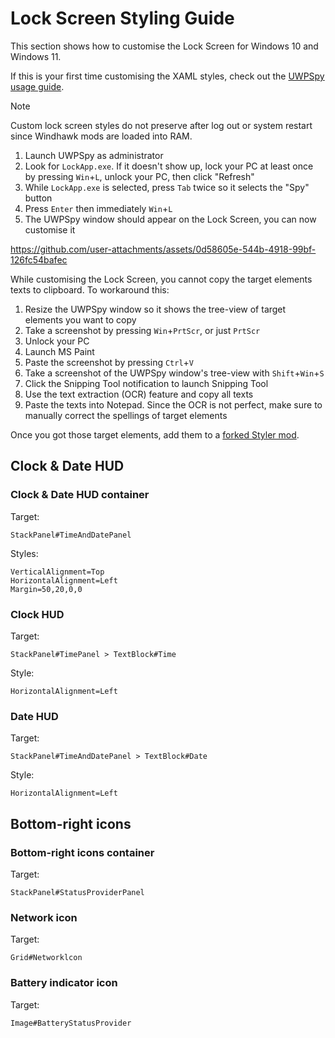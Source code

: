 # Lock Screen Styling Guide
This section shows how to customise the Lock Screen for Windows 10 and Windows 11.

If this is your first time customising the XAML styles, check out the [UWPSpy usage guide](https://github.com/bbmaster123/FWFU/blob/main/uwpspy.md).

> [!NOTE]
> Custom lock screen styles do not preserve after log out or system restart since Windhawk mods are loaded into RAM.

1. Launch UWPSpy as administrator
2. Look for `LockApp.exe`. If it doesn't show up, lock your PC at least once by pressing `Win`+`L`, unlock your PC, then click "Refresh"
3. While `LockApp.exe` is selected, press `Tab` twice so it selects the "Spy" button
4. Press `Enter` then immediately `Win`+`L`
5. The UWPSpy window should appear on the Lock Screen, you can now customise it

https://github.com/user-attachments/assets/0d58605e-544b-4918-99bf-126fc54bafec

While customising the Lock Screen, you cannot copy the target elements texts to clipboard. To workaround this:
1. Resize the UWPSpy window so it shows the tree-view of target elements you want to copy
2. Take a screenshot by pressing `Win`+`PrtScr`, or just `PrtScr`
3. Unlock your PC
4. Launch MS Paint
5. Paste the screenshot by pressing `Ctrl`+`V`
6. Take a screenshot of the UWPSpy window's tree-view with `Shift`+`Win`+`S`
7. Click the Snipping Tool notification to launch Snipping Tool
8. Use the text extraction (OCR) feature and copy all texts
9. Paste the texts into Notepad. Since the OCR is not perfect, make sure to manually correct the spellings of target elements

Once you got those target elements, add them to a [forked Styler mod](https://github.com/AromaKitsune/Windows-XAML-Styles/blob/main/guides/Forking-Styler-Mod-for-Other-UWP-Apps.md).

## Clock & Date HUD

### Clock & Date HUD container

Target:
```
StackPanel#TimeAndDatePanel
```

Styles:
```
VerticalAlignment=Top
HorizontalAlignment=Left
Margin=50,20,0,0
```

### Clock HUD

Target:
```
StackPanel#TimePanel > TextBlock#Time
```

Style:
```
HorizontalAlignment=Left
```

### Date HUD

Target:
```
StackPanel#TimeAndDatePanel > TextBlock#Date
```

Style:
```
HorizontalAlignment=Left
```

## Bottom-right icons

### Bottom-right icons container

Target:
```
StackPanel#StatusProviderPanel
```

### Network icon

Target:
```
Grid#Networklcon
```

### Battery indicator icon

Target:
```
Image#BatteryStatusProvider
```
